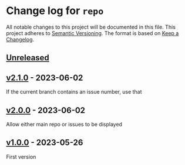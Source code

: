 # Change log for `repo`
All notable changes to this project will be documented in this file.
This project adheres to [Semantic Versioning].
The format is based on [Keep a Changelog].
	
## [Unreleased]

## [v2.1.0] - 2023-06-02
If the current branch contains an issue number, use that

## [v2.0.0] - 2023-06-02
Allow either main repo or issues to be displayed

## [v1.0.0] - 2023-05-26
First version

[Semantic Versioning]: http://semver.org
[Keep a Changelog]: http://keepachangelog.com
[Unreleased]: https://github.com/philhanna/issues/compare/v2.1.0..HEAD
[v2.1.0]: https://github.com/philhanna/issues/compare/v2.0.0..v2.1.0
[v2.0.0]: https://github.com/philhanna/issues/compare/v1.0.0..v2.0.0
[v1.0.0]: https://github.com/philhanna/issues/compare/faa0830..v1.0.0
